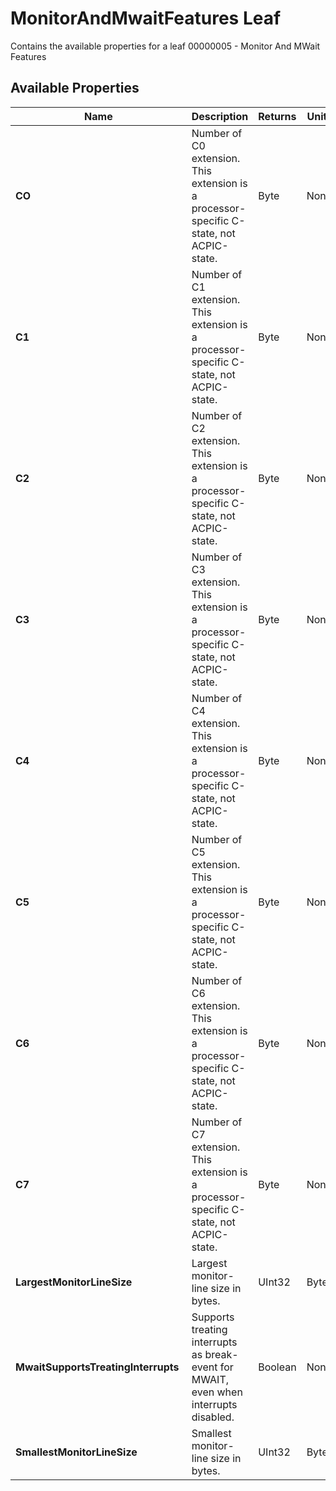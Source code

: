 # MonitorAndMwaitFeatures Leaf

Contains the available properties for a leaf 00000005 - Monitor And MWait Features

## Available Properties

| Name | Description | Returns | Units |
| --- | --- | --- | --- |
| **CO** | Number of C0 extension. This extension is a processor-specific C-state, not ACPIC-state. | Byte | None |
| **C1** | Number of C1 extension. This extension is a processor-specific C-state, not ACPIC-state. | Byte | None |
| **C2** | Number of C2 extension. This extension is a processor-specific C-state, not ACPIC-state. | Byte | None |
| **C3** | Number of C3 extension. This extension is a processor-specific C-state, not ACPIC-state. | Byte | None |
| **C4** | Number of C4 extension. This extension is a processor-specific C-state, not ACPIC-state. | Byte | None |
| **C5** | Number of C5 extension. This extension is a processor-specific C-state, not ACPIC-state. | Byte | None |
| **C6** | Number of C6 extension. This extension is a processor-specific C-state, not ACPIC-state. | Byte | None |
| **C7** | Number of C7 extension. This extension is a processor-specific C-state, not ACPIC-state. | Byte | None |
| **LargestMonitorLineSize** | Largest monitor-line size in bytes. | UInt32 | Bytes |
| **MwaitSupportsTreatingInterrupts** | Supports treating interrupts as break-event for MWAIT, even when interrupts disabled. | Boolean | None |
| **SmallestMonitorLineSize** | Smallest monitor-line size in bytes. | UInt32 | Bytes |
